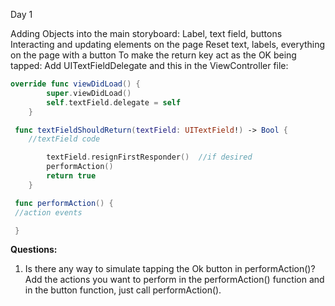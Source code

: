 Day 1

Adding Objects into the main storyboard: Label, text field, buttons
Interacting and updating elements on the page
Reset text, labels, everything on the page with a button
To make the return key act as the OK being tapped: 
Add UITextFieldDelegate and this in the ViewController file:

```swift
override func viewDidLoad() {
        super.viewDidLoad()
        self.textField.delegate = self
    }

 func textFieldShouldReturn(textField: UITextField!) -> Bool {
    //textField code

        textField.resignFirstResponder()  //if desired
        performAction()
        return true
    }

 func performAction() {
 //action events

 }
```

__Questions:__ 
1. Is there any way to simulate tapping the Ok button in performAction()? 
Add the actions you want to perform in the performAction() function and in the button function, just call performAction().
